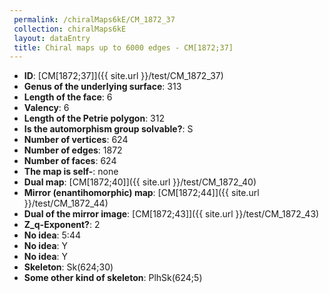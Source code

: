 ```yaml
--- 
 permalink: /chiralMaps6kE/CM_1872_37 
 collection: chiralMaps6kE
 layout: dataEntry
 title: Chiral maps up to 6000 edges - CM[1872;37]
---
```


- **ID**: [CM[1872;37]]({{ site.url }}/test/CM_1872_37)
- **Genus of the underlying surface**: 313
- **Length of the face**: 6
- **Valency**: 6
- **Length of the Petrie polygon**: 312
- **Is the automorphism group solvable?**: S
- **Number of vertices**: 624
- **Number of edges**: 1872
- **Number of faces**: 624
- **The map is self-**: none
- **Dual map**: [CM[1872;40]]({{ site.url }}/test/CM_1872_40)
- **Mirror (enantihomorphic) map**: [CM[1872;44]]({{ site.url }}/test/CM_1872_44)
- **Dual of the mirror image**: [CM[1872;43]]({{ site.url }}/test/CM_1872_43)
- **Z_q-Exponent?**: 2
- **No idea**:  5:44
- **No idea**: Y
- **No idea**: Y
- **Skeleton**: Sk(624;30)
- **Some other kind of skeleton**: PlhSk(624;5)
